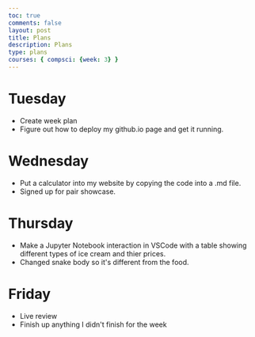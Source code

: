 ```yaml
---
toc: true
comments: false
layout: post
title: Plans
description: Plans
type: plans
courses: { compsci: {week: 3} }
---
```


# Tuesday

- Create week plan
- Figure out how to deploy my github.io page and get it running.

# Wednesday

- Put a calculator into my website by copying the code into a .md file.
- Signed up for pair showcase.

# Thursday

- Make a Jupyter Notebook interaction in VSCode with a table showing different types of ice cream and thier prices.
- Changed snake body so it's different from the food.

# Friday

- Live review
- Finish up anything I didn't finish for the week